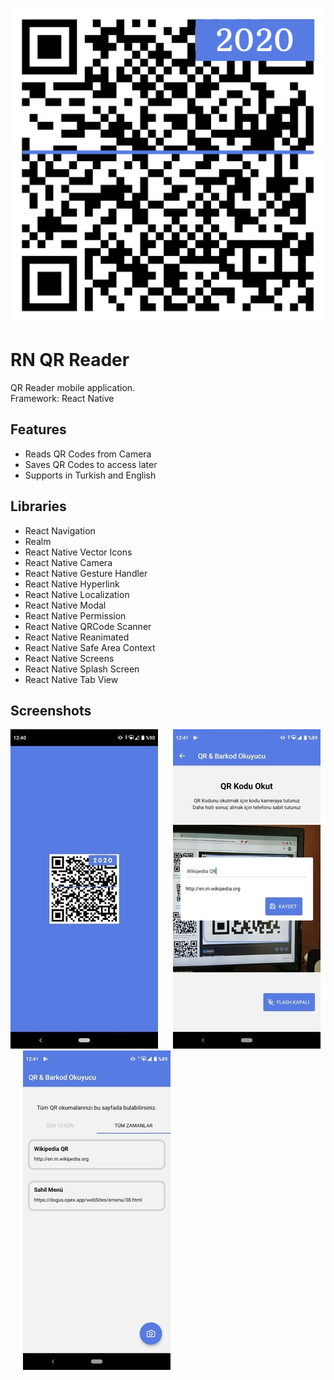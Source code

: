 ![alt text](github-images/qr-reader-readme-icon.png "QR Reader App Icon")

# RN QR Reader

QR Reader mobile application.  
Framework: React Native

## Features

* Reads QR Codes from Camera
* Saves QR Codes to access later
* Supports in Turkish and English

## Libraries

* React Navigation
* Realm
* React Native Vector Icons
* React Native Camera
* React Native Gesture Handler
* React Native Hyperlink
* React Native Localization
* React Native Modal
* React Native Permission
* React Native QRCode Scanner
* React Native Reanimated
* React Native Safe Area Context
* React Native Screens
* React Native Splash Screen
* React Native Tab View

## Screenshots
![alt text](github-images/ss1-resize.jpg) &nbsp;&nbsp;&nbsp;&nbsp;
![alt text](github-images/ss2-resize.jpg) &nbsp;&nbsp;&nbsp;&nbsp;
![alt text](github-images/ss3-resize.jpg)

